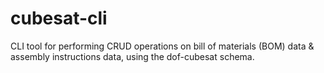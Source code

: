 # cubesat-cli

CLI tool for performing CRUD operations on bill of materials (BOM) data & assembly instructions data, using the dof-cubesat schema.

